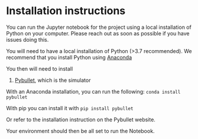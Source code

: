 # Installation instructions

You can run the Jupyter notebook for the project using a local installation of Python on your computer. Please reach out as soon as possible if you have issues doing this.

You will need to have a local installation of Python (>3.7 recommended). We recommend that you install Python using [Anaconda](https://www.anaconda.com/products/individual)

You then will need to install 
1. [Pybullet](https://pybullet.org/wordpress/), which is the simulator

With an Anaconda installation, you can run the following:
``conda install pybullet``

With pip you can install it with
``pip install pybullet``

Or refer to the installation instruction on the Pybullet website.

Your environment should then be all set to run the Notebook.



